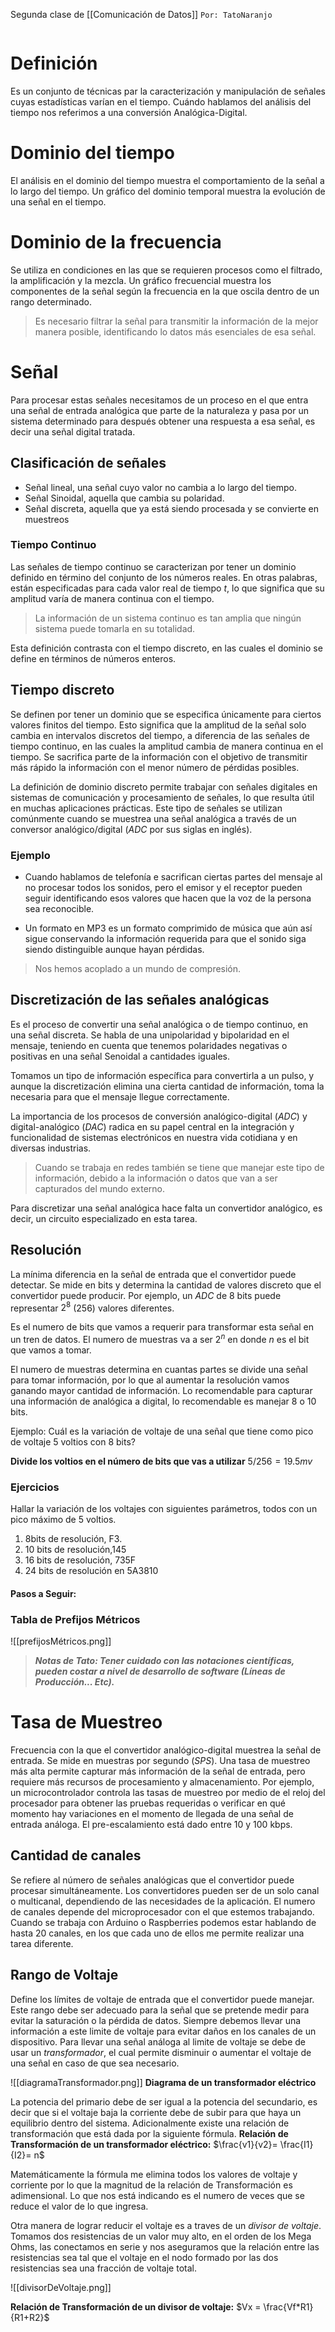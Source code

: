 Segunda clase de [[Comunicación de Datos]]
	`Por: TatoNaranjo`

```table-of-contents
```

# Definición
Es un conjunto de técnicas par la caracterización y manipulación de señales cuyas estadísticas varían en el tiempo. Cuándo hablamos del análisis del tiempo nos referimos a una conversión Analógica-Digital.
# Dominio del tiempo
El análisis en el dominio del tiempo muestra el comportamiento de la señal a lo largo del tiempo. Un gráfico del dominio temporal muestra la evolución de una señal en el tiempo. 
# Dominio de la frecuencia
Se utiliza en condiciones en las que se requieren procesos como el filtrado, la amplificación y la mezcla. Un gráfico frecuencial muestra los componentes de la señal según la frecuencia en la que oscila dentro de un rango determinado.

> Es necesario filtrar la señal para transmitir la información de la mejor manera posible, identificando lo datos más esenciales de esa señal.
# Señal
Para procesar estas señales necesitamos de un proceso en el que entra una señal de entrada analógica que parte de la naturaleza y pasa por un sistema determinado para después obtener una respuesta a esa señal, es decir una señal digital tratada.
## Clasificación de señales
- Señal lineal, una señal cuyo valor no cambia a lo largo del tiempo.
- Señal Sinoidal, aquella que cambia su polaridad.
- Señal discreta, aquella que ya está siendo procesada y se convierte en muestreos
### Tiempo Continuo
Las señales de tiempo continuo se caracterizan por tener un dominio definido en término del conjunto de los números reales. En otras palabras, están especificadas para cada valor real de tiempo $t$, lo que significa que su amplitud varía de manera continua con el tiempo. 

>La información de un sistema continuo es tan amplia que ningún sistema puede tomarla en su totalidad.

Esta definición contrasta con el tiempo discreto, en las cuales el dominio se define en términos de números enteros.
## Tiempo discreto
Se definen por tener un dominio que se especifica únicamente para ciertos valores finitos del tiempo. Esto significa que la amplitud de la señal solo cambia en intervalos discretos del tiempo, a diferencia de las señales de tiempo continuo, en las cuales la amplitud cambia de manera continua en el tiempo. Se sacrifica parte de la información con el objetivo de transmitir más rápido la información con el menor número de pérdidas posibles.

La definición de dominio discreto permite trabajar con señales digitales en sistemas de comunicación y procesamiento de señales, lo que resulta útil en muchas aplicaciones prácticas. Este tipo de señales se utilizan comúnmente cuando se muestrea una señal analógica a través de un conversor analógico/digital (*ADC* por sus siglas en inglés).
### Ejemplo

- Cuando hablamos de telefonía e sacrifican ciertas partes del mensaje al no procesar todos los sonidos, pero el emisor y el receptor pueden seguir identificando esos valores que hacen que la voz de la persona sea reconocible.

- Un formato en MP3 es un formato comprimido de música que aún así sigue conservando la información requerida para que el sonido siga siendo distinguible aunque hayan pérdidas.

> Nos hemos acoplado a un mundo de compresión.
## Discretización de las señales analógicas
Es el proceso de convertir una señal analógica o de tiempo continuo, en una señal discreta. Se habla de una unipolaridad y bipolaridad en el mensaje, teniendo en cuenta que tenemos polaridades negativas o positivas en una señal Senoidal a cantidades iguales.

Tomamos un tipo de información específica para convertirla a un pulso, y aunque la discretización elimina una cierta cantidad de información, toma la necesaria para que el mensaje llegue correctamente.

La importancia de los procesos de conversión analógico-digital (*ADC*) y digital-analógico (*DAC*) radica en su papel central en la integración y funcionalidad de sistemas electrónicos en nuestra vida cotidiana y en diversas industrias.

>Cuando se trabaja en redes también se tiene que manejar este tipo de información, debido a la información o datos que van a ser capturados del mundo externo.

Para discretizar una señal analógica hace falta un convertidor analógico, es decir, un circuito especializado en esta tarea.
## Resolución
La mínima diferencia en la señal de entrada que el convertidor puede detectar. Se mide en bits y determina la cantidad de valores discreto que el convertidor puede producir. Por ejemplo, un *ADC* de 8 bits puede representar $2^8$ ($256$) valores diferentes.

Es el numero de bits que vamos a requerir para transformar esta señal en un tren de datos. El numero de muestras va a ser $2^n$ en donde $n$ es el bit que vamos a tomar.

El numero de muestras determina en cuantas partes se divide una señal para tomar información, por lo que al aumentar la resolución vamos ganando mayor cantidad de información. Lo recomendable para capturar una información de analógica a digital, lo recomendable es manejar $8$ o $10$ bits.

Ejemplo: Cuál es la variación de voltaje de una señal que tiene como pico de voltaje 5 voltios con 8 bits?

**Divide los voltios en el número de bits que vas a utilizar**
$5/256 = 19.5mv$ 

### Ejercicios
Hallar la variación de los voltajes con siguientes parámetros, todos con un pico máximo de 5 voltios.

1. 8bits de resolución, F3.
2. 10 bits de resolución,145
3. 16 bits de resolución, 735F
4. 24 bits de resolución en 5A3810

#### Pasos a Seguir:

### Tabla de Prefijos Métricos
![[prefijosMétricos.png]]

> ***Notas de Tato: Tener cuidado con las notaciones científicas, pueden costar a nivel de desarrollo de software (Líneas de Producción... Etc).***

# Tasa de Muestreo
Frecuencia con la que el convertidor analógico-digital muestrea la señal de entrada. Se mide en muestras por segundo (*SPS*). Una tasa de muestreo más alta permite capturar más información de la señal de entrada, pero requiere más recursos de procesamiento y almacenamiento. 
Por ejemplo, un microcontrolador controla las tasas de muestreo por medio de el reloj del procesador para obtener las pruebas requeridas o verificar en qué momento hay variaciones en el momento de llegada de una señal de entrada análoga. El pre-escalamiento está dado entre 10 y 100 kbps.

## Cantidad de canales
Se refiere al número de señales analógicas que el convertidor puede procesar simultáneamente. Los convertidores pueden ser de un solo canal o multicanal, dependiendo de las necesidades de la aplicación. El numero de canales depende del microprocesador con el que estemos trabajando. Cuando se trabaja con Arduino o Raspberries podemos estar hablando de hasta 20 canales, en los que cada uno de ellos me permite realizar una tarea diferente.

## Rango de Voltaje
Define los límites de voltaje de entrada que el convertidor puede manejar. Este rango debe ser adecuado para la señal que se pretende medir para evitar la saturación o la pérdida de datos. Siempre debemos llevar una información a este limite de voltaje para evitar daños en los canales de un dispositivo. Para llevar una señal análoga al limite de voltaje se debe de usar un *transformador*, el cual permite disminuir o aumentar el voltaje de una señal en caso de que sea necesario.

![[diagramaTransformador.png]]
**Diagrama de un transformador eléctrico**

La potencia del primario debe de ser igual a la potencia del secundario, es decir que si el voltaje baja la corriente debe de subir para que haya un equilibrio dentro del sistema. Adicionalmente existe una relación de transformación que está dada por la siguiente fórmula. 
**Relación de Transformación de un transformador eléctrico:** $\frac{v1}{v2}= \frac{I1}{I2}= n$

Matemáticamente la fórmula me elimina todos los valores de voltaje y corriente por lo que la magnitud de la relación de Transformación es adimensional. Lo que nos está indicando es el numero de veces que se reduce el valor de lo que ingresa.

Otra manera de lograr reducir el voltaje es a traves de un *divisor de voltaje*. Tomamos dos resistencias de un valor muy alto, en el orden de los Mega Ohms, las conectamos en serie y nos aseguramos que la relación entre las resistencias sea tal que el voltaje en el nodo formado por las dos resistencias sea una fracción de voltaje total.

![[divisorDeVoltaje.png]]

**Relación de Transformación de un divisor de voltaje:** $Vx = \frac{Vf*R1}{R1+R2}$
